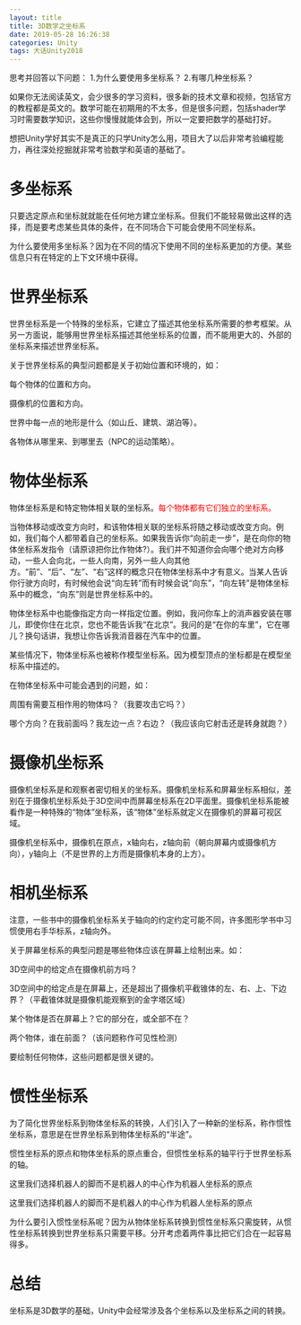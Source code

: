 ```yaml
---
layout: title
title: 3D数学之坐标系
date: 2019-05-28 16:26:38
categories: Unity
tags: 大话Unity2018
---
```


思考并回答以下问题：
1.为什么要使用多坐标系？
2.有哪几种坐标系？
<!--more-->

如果你无法阅读英文，会少很多的学习资料，很多新的技术文章和视频，包括官方的教程都是英文的。数学可能在初期用的不太多，但是很多问题，包括shader学习时需要数学知识，这些你慢慢就能体会到，所以一定要把数学的基础打好。

想把Unity学好其实不是真正的只学Unity怎么用，项目大了以后非常考验编程能力，再往深处挖掘就非常考验数学和英语的基础了。

# 多坐标系
只要选定原点和坐标就就能在任何地方建立坐标系。但我们不能轻易做出这样的选择，而是要考虑某些具体的条件，在不同场合下可能会使用不同坐标系。

为什么要使用多坐标系？因为在不同的情况下使用不同的坐标系更加的方便。某些信息只有在特定的上下文环境中获得。

# 世界坐标系

世界坐标系是一个特殊的坐标系，它建立了描述其他坐标系所需要的参考框架。从另一方面说，能够用世界坐标系描述其他坐标系的位置，而不能用更大的、外部的坐标系来描述世界坐标系。

关于世界坐标系的典型问题都是关于初始位置和环境的，如：

每个物体的位置和方向。

摄像机的位置和方向。

世界中每一点的地形是什么（如山丘、建筑、湖泊等）。

各物体从哪里来、到哪里去（NPC的运动策略）。

# 物体坐标系

物体坐标系是和特定物体相关联的坐标系。<span style="color:red;">每个物体都有它们独立的坐标系。</span>

当物体移动或改变方向时，和该物体相关联的坐标系将随之移动或改变方向。例如，我们每个人都带着自己的坐标系。如果我告诉你“向前走一步”，是在向你的物体坐标系发指令（请原谅把你比作物体?）。我们并不知道你会向哪个绝对方向移动，一些人会向北，一些人向南，另外一些人向其他方。“前”、“后”、“左”、“右”这样的概念只在物体坐标系中才有意义。当某人告诉你行驶方向时，有时候他会说“向左转”而有时候会说“向东”，“向左转”是物体坐标系中的概念，“向东”则是世界坐标系中的。

物体坐标系中也能像指定方向一样指定位置。例如，我问你车上的消声器安装在哪儿，即使你住在北京，您也不能告诉我“在北京”。我问的是“在你的车里”，它在哪儿？换句话讲，我想让你告诉我消音器在汽车中的位置。

某些情况下，物体坐标系也被称作模型坐标系。因为模型顶点的坐标都是在模型坐标系中描述的。

在物体坐标系中可能会遇到的问题，如：

周围有需要互相作用的物体吗？（我要攻击它吗？）

哪个方向？在我前面吗？我左边一点？右边？（我应该向它射击还是转身就跑？）

# 摄像机坐标系

摄像机坐标系是和观察者密切相关的坐标系。摄像机坐标系和屏幕坐标系相似，差别在于摄像机坐标系处于3D空间中而屏幕坐标系在2D平面里。摄像机坐标系能被看作是一种特殊的“物体”坐标系，该“物体”坐标系就定义在摄像机的屏幕可视区域。

摄像机坐标系中，摄像机在原点，x轴向右，z轴向前（朝向屏幕内或摄像机方向），y轴向上（不是世界的上方而是摄像机本身的上方）。



# 相机坐标系

注意，一些书中的摄像机坐标系关于轴向的约定约定可能不同，许多图形学书中习惯使用右手华标系，z轴向外。

关于屏幕坐标系的典型问题是哪些物体应该在屏幕上绘制出来。如：

3D空间中的给定点在摄像机前方吗？

3D空间中的给定点是在屏幕上，还是超出了摄像机平截锥体的左、右、上、下边界？（平截锥体就是摄像机能观察到的金字塔区域）

某个物体是否在屏幕上？它的部分在，或全部不在？

两个物体，谁在前面？（该问题称作可见性检测）

要绘制任何物体，这些问题都是很关键的。

# 惯性坐标系

为了简化世界坐标系到物体坐标系的转换，人们引入了一种新的坐标系，称作惯性坐标系，意思是在世界坐标系到物体坐标系的“半途”。

惯性坐标系的原点和物体坐标系的原点重合，但惯性坐标系的轴平行于世界坐标系的轴。

这里我们选择机器人的脚而不是机器人的中心作为机器人坐标系的原点

这里我们选择机器人的脚而不是机器人的中心作为机器人坐标系的原点

为什么要引入惯性坐标系呢？因为从物体坐标系转换到惯性坐标系只需旋转，从惯性坐标系转换到世界坐标系只需要平移。分开考虑着两件事比把它们合在一起容易得多。

# 总结

坐标系是3D数学的基础，Unity中会经常涉及各个坐标系以及坐标系之间的转换。